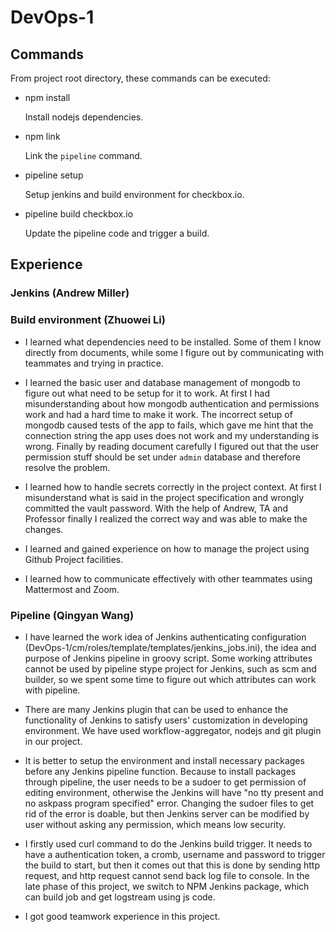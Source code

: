# DevOps-1

## Commands
From project root directory, these commands can be executed:

-   npm install
    
    Install nodejs dependencies.

-   npm link
    
    Link the `pipeline` command.
  
-   pipeline setup
    
    Setup jenkins and build environment for checkbox.io.
  
-   pipeline build checkbox.io
    
    Update the pipeline code and trigger a build.

## Experience
### Jenkins (Andrew Miller)

### Build environment (Zhuowei Li)
- I learned what dependencies need to be installed. Some of them I know directly from documents, while some I figure out by communicating with teammates and trying in practice. 

- I learned the basic user and database management of mongodb to figure out what need to be setup for it to work. At first I had misunderstanding about how mongodb authentication and permissions work and had a hard time to make it work. The incorrect setup of mongodb caused tests of the app to fails, which gave me hint that the connection string the app uses does not work and my understanding is wrong. Finally by reading document carefully I figured out that the user permission stuff should be set under `admin` database and therefore resolve the problem.

- I learned how to handle secrets correctly in the project context. At first I misunderstand what is said in the project specification and wrongly committed the vault password. With the help of Andrew, TA and  Professor finally I realized the correct way and was able to make the changes.

- I learned and gained experience on how to manage the project using Github Project facilities. 

- I learned how to communicate effectively with other teammates using Mattermost and Zoom.

### Pipeline (Qingyan Wang)

- I have learned the work idea of Jenkins authenticating configuration (DevOps-1/cm/roles/template/templates/jenkins_jobs.ini), the idea and purpose of Jenkins pipeline in groovy script. Some working attributes cannot be used by pipeline stype project for Jenkins, such as scm and builder, so we spent some time to figure out which attributes can work with pipeline.

- There are many Jenkins plugin that can be used to enhance the functionality of Jenkins to satisfy users' customization in developing environment. We have used workflow-aggregator, nodejs and git plugin in our project.

- It is better to setup the environment and install necessary packages before any Jenkins pipeline function. Because to install packages through pipeline, the user needs to be a sudoer to get permission of editing environment, otherwise the Jenkins will have "no tty present and no askpass program specified" error. Changing the sudoer files to get rid of the error is doable, but then Jenkins server can be modified by user without asking any permission, which means low security.

- I firstly used curl command to do the Jenkins build trigger. It needs to have a authentication token, a cromb, username and password to trigger the build to start, but then it comes out that this is done by sending http request, and http request cannot send back log file to console. In the late phase of this project, we switch to NPM Jenkins package, which can build job and get logstream using js code.

- I got good teamwork experience in this project.
